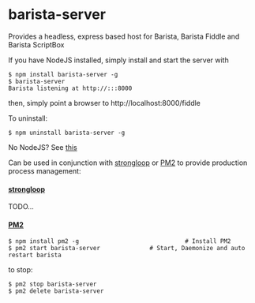 ﻿# barista-server

Provides a headless, express based host for Barista, Barista Fiddle and Barista ScriptBox

If you have NodeJS installed, simply install and start the server with

```
$ npm install barista-server -g
$ barista-server
Barista listening at http://:::8000
```

then, simply point a browser to http://localhost:8000/fiddle

To uninstall:
```
$ npm uninstall barista-server -g
```

No NodeJS? See [this](https://nodejs.org/en/download/package-manager/)

Can be used in conjunction with [strongloop](http://strong-pm.io/) or [PM2](http://pm2.keymetrics.io/) to provide production process management:

#### [strongloop](http://strong-pm.io/)

TODO...

#### [PM2](http://pm2.keymetrics.io/)
```
$ npm install pm2 -g					          # Install PM2
$ pm2 start barista-server              # Start, Daemonize and auto restart barista
```

to stop:
```   
$ pm2 stop barista-server                
$ pm2 delete barista-server
```
